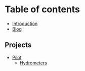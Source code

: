 # Table of contents

* [Introduction](README.md)
* [Blog](https://thomascountz.com)

## Projects

* [Pilot](projects/pilot/README.md)
  * [Hydrometers](projects/pilot/hydrometers.md)

